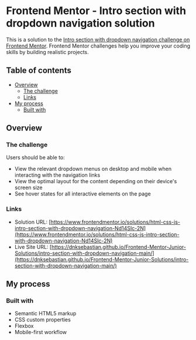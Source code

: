 # Frontend Mentor - Intro section with dropdown navigation solution

This is a solution to the [Intro section with dropdown navigation challenge on Frontend Mentor](https://www.frontendmentor.io/challenges/intro-section-with-dropdown-navigation-ryaPetHE5). Frontend Mentor challenges help you improve your coding skills by building realistic projects. 

## Table of contents

- [Overview](#overview)
  - [The challenge](#the-challenge)
  - [Links](#links)
- [My process](#my-process)
  - [Built with](#built-with)

## Overview

### The challenge

Users should be able to:

- View the relevant dropdown menus on desktop and mobile when interacting with the navigation links
- View the optimal layout for the content depending on their device's screen size
- See hover states for all interactive elements on the page

### Links

- Solution URL: [https://www.frontendmentor.io/solutions/html-css-js-intro-section-with-dropdown-navigation-Nd14SIc-2N](https://www.frontendmentor.io/solutions/html-css-js-intro-section-with-dropdown-navigation-Nd14SIc-2N)
- Live Site URL: [https://dnksebastian.github.io/Frontend-Mentor-Junior-Solutions/intro-section-with-dropdown-navigation-main/](https://dnksebastian.github.io/Frontend-Mentor-Junior-Solutions/intro-section-with-dropdown-navigation-main/)

## My process

### Built with

- Semantic HTML5 markup
- CSS custom properties
- Flexbox
- Mobile-first workflow